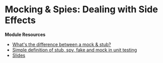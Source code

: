 # Mocking & Spies: Dealing with Side Effects

**Module Resources**

- [What's the difference between a mock & stub?](https://stackoverflow.com/questions/3459287/whats-the-difference-between-a-mock-stub)
- [Simple definition of stub, spy, fake and mock in unit testing](https://stackoverflow.com/questions/52131231/simple-definition-of-stub-spy-fake-and-mock-in-unit-testing)
- [Slides](../Slides//07-Mocks-and-Spies.pdf)

